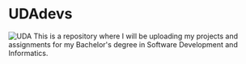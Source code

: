 # UDAdevs
![UDA](https://www.uda.edu.ar/images/2017/05/19/logo-tablet-06.png)
This is a repository where I will be uploading my projects and assignments for my Bachelor's degree in Software Development and Informatics.
